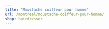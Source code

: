 ```yaml
---
title: "Moustache coiffeur pour homme"
url: /montreal/moustache-coiffeur-pour-homme/
shop: hairdresser
---
```

